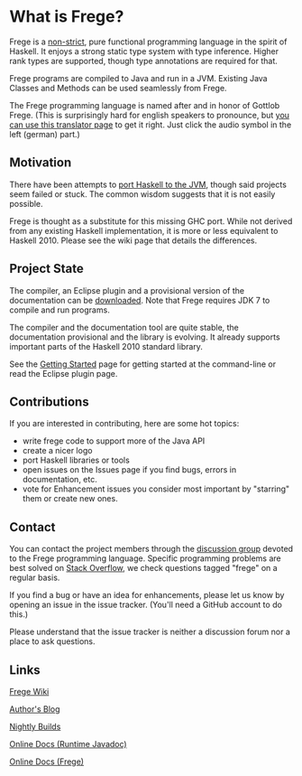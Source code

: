 What is Frege?
==============

Frege is a [non-strict](http://en.wikipedia.org/wiki/Non-strict_programming_language), 
pure functional programming language in the spirit of Haskell. 
It enjoys a strong static type system with type inference. 
Higher rank types are supported, though type annotations are required for that.

Frege programs are compiled to Java and run in a JVM. Existing Java Classes and Methods can be used seamlessly from Frege.

The Frege programming language is named after and in honor of Gottlob Frege. (This is surprisingly hard for english speakers to pronounce, but [you can use this translator page](http://translate.google.de/#de/en/Frege) to get it right. Just click the audio symbol in the left (german) part.)

Motivation
----------

There have been attempts to [port Haskell to the JVM](http://www.haskell.org/haskellwiki/GHC/FAQ#Why_isn.27t_GHC_available_for_.NET_or_on_the_JVM.3F), though said projects seem failed or stuck. The common wisdom suggests that it is not easily possible.

Frege is thought as a substitute for this missing GHC port. While not derived from any existing Haskell implementation, it is more or less equivalent to Haskell 2010. Please see the wiki page that details the differences.

Project State
-------------

The compiler, an Eclipse plugin and a provisional version of the documentation can be [downloaded](http://code.google.com/p/frege/downloads/list). Note that Frege requires JDK 7 to compile and run programs.

The compiler and the documentation tool are quite stable, the documentation provisional and the library is evolving. It already supports important parts of the Haskell 2010 standard library.

See the [Getting Started](https://github.com/Frege/frege/wiki/Getting-Started) page for getting started at the command-line or read the Eclipse plugin page.

Contributions
-------------

If you are interested in contributing, here are some hot topics:

* write frege code to support more of the Java API
* create a nicer logo
* port Haskell libraries or tools
* open issues on the Issues page if you find bugs, errors in documentation, etc.
* vote for Enhancement issues you consider most important by "starring" them or create new ones.

Contact
-------

You can contact the project members through the
[discussion group](http://groups.google.com/group/frege-programming-language)
devoted to the Frege programming language.
Specific programming problems are best solved on
[Stack Overflow](http://stackoverflow.com/questions/tagged/frege),
we check questions tagged "frege" on a regular basis.

If you find a bug or have an idea for enhancements, please let us know by opening an issue in the issue tracker.
(You'll need a GitHub account to do this.)

Please understand that the issue tracker is neither a discussion forum nor a place to ask questions.

Links
----

[Frege Wiki](https://github.com/Frege/frege/wiki/_pages)

[Author's Blog](http://fregepl.blogspot.com/)

[Nightly Builds](http://jenkins.jamestastic.com/job/frege/)

[Online Docs (Runtime Javadoc)](http://jamestastic.com/frege-doc/)

[Online Docs (Frege)](http://jamestastic.com/frege-doc/frege/)
